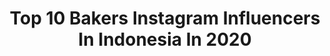 ---
title: Top 10 Bakers Instagram Influencers In Indonesia In 2020
description: >-
  Find top bakers Instagram influencers in Indonesia in 2020. Most popular hashtags: #indonesia #travel #dirumahaja.
platform: Instagram
hits: 610
text_top: Identify the most popular Instagram influencers on inBeat.
text_bottom: Our platform holds 610 Instagram influencers like this in Indonesia for you to connect with.
profiles:
  - username: "amieardhini"
    fullname: >-
      Amie Ardhini
    bio: >-
      Firecracker Former TV Journalist Twist-bend-upsidedown enthusiast, Coffee drinker, Moody baker.
    location: "Indonesia"
    followers: 6829
    engagement: 615
    commentsToLikes: 0.056589
    id: ckaoxpwa9eaes0i78anekvuz0
    verified: false
    hashtags: "#workislyfe, #ootd, #pals, #hambakontenlyfe"
  - username: "ameliachuatan"
    fullname: >-
      Christina Amelia Chuatan 🐢
    bio: >-
      👩🏻‍🍳 TOP 8 MASTERCHEF INDONESIA S6 📮 business inquiries : 0819 0506 3489 — Adelia 🧁 self-taught baker of @hello.kanaka 🗄 part of @digitarasa_id
    location: "Indonesia"
    followers: 23057
    engagement: 440
    commentsToLikes: 0.020408
    id: ck8swibg8e6oo0j78ghuoa9bo
    verified: false
    hashtags: "#nastarjakarta, #kuekeringjakarta, #flowertealatte, #teaaddict"
  - username: "beagleoneism"
    fullname: >-
      Duke Of Hijinx
    bio: >-
      @bakerskateboards @shakejunt @dummywheels @happyhourshades @adidasskateboarding @dickiesskate ✨📼🍿@hijinxnet NEW 420 SMOKE MIX 2020 🎶🔥💨👇
    location: "Indonesia"
    followers: 235221
    engagement: 233
    commentsToLikes: 0.023671
    id: ck0tyv0v0o68k0i196q54p045
    verified: false
    hashtags: "#beagletapes, #fbf, #lowlifetour, #switchcrookaholic"
  - username: "ashleemane"
    fullname: >-
      Ashlee Mane IFBB Pro
    bio: >-
      IFBB Pro & Health Coach TribeFit20 Live Classes Train with me in real time from home! @clubskingym.bakersfield @max_nutrition_661 : ASH15 👩🏽‍🤝‍👨🏻🤍
    location: "Indonesia"
    followers: 59321
    engagement: 215
    commentsToLikes: 0.027521
    id: ck5q5gq9fst4o0i118tuvstw5
    verified: false
    hashtags: "#happycincodemayo, #protectivehairstyles, #dickenson, #saam"
  - username: "claraalverin"
    fullname: >-
      Clara Alverina Law
    bio: >-
      Reporter, Host, Travel Journalist @metrotv @journey_metrotv Part time baker @c__baked Sunset chaser, happy diver Youtube 🔻
    location: "Indonesia"
    followers: 20293
    engagement: 293
    commentsToLikes: 0.020888
    id: ck8sz9etynkna0j78zbduqwyp
    verified: false
    hashtags: "#indonesia, #dirumahaja, #travel, #wonderfulindonesia"
  - username: "silviahendiana"
    fullname: >-
      Silvia Hendiana ✨
    bio: >-
      ✈️ @cipitalks 🛍 @luxaluxe.id 👩‍🎓 FEUI'10 📍Jakarta, Indonesia 🖥 Website: cipitalks.com
    location: "Indonesia"
    followers: 87445
    engagement: 188
    commentsToLikes: 0.009069
    id: ck8t5incza8o40j787037v2b7
    verified: false
    hashtags: "#travelblogger, #throwback, #travelgram, #indonesia"
  - username: "foodie_muscle_man"
    fullname: >-
      foodie_muscle_man
    bio: >-
      Food blogger 🍖🍗🥩🍤🍔🌮🌯 Id of my professional page is @ajimohamedameer. Dm for collaboration
    location: "Indonesia"
    followers: 41923
    engagement: 1637
    commentsToLikes: 0.012930
    id: ckaove4hn47of0i7829pnef32
    verified: false
    hashtags: "#instafollow, #foodtales, #eventplanning, #teatime"
  - username: "siscacendana"
    fullname: >-
      siscacendana
    bio: >-
      95's | UPH Hotelier '14 📚 Business/endorse : 💌 sisca.cencenn@gmail.com @hxlaw
    location: "Indonesia"
    followers: 173112
    engagement: 1841
    commentsToLikes: 0.012410
    id: ck5zlxfxkljgg0i14yvoc9h1d
    verified: false
    hashtags: "#theultimatewinner, #rogphone3id, #realsultan, #beatitsingit"
  - username: "hyriinadeyy"
    fullname: >-
      Rinadewi Yunita
    bio: >-
      🏡Ngk-ID Author @kattakku_ Outfit @rhinz.id Flowristy di @rinflowry
    location: "Indonesia"
    followers: 3944
    engagement: 1239
    commentsToLikes: 0.136930
    id: ckap1f594uc0y0i7820ok1yfj
    verified: false
    hashtags: "#inspirasiku, #ootdshare, #ootdhijabtravellers, #hijabfashion"
  - username: "shindyursula"
    fullname: >-
      Shindy Ursula ☼
    bio: >-
      🇲🇨 Shindycinde@gmail.com
    location: "Indonesia"
    followers: 22262
    engagement: 244
    commentsToLikes: 0.235965
    id: ck15uvc7aoolu0i19kh74kx1c
    verified: false
    hashtags: "#shuuemuraid, #aestheticfashion, #pomelogirls, #streetwearfashion"
---